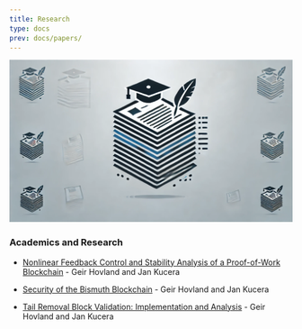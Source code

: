 ```yaml
---
title: Research
type: docs
prev: docs/papers/
---
```

![](/images/2025-03-06-papers.webp)

### Academics and Research

* [Nonlinear Feedback Control and Stability Analysis of a  Proof-of-Work Blockchain](http://www.mic-journal.no/ABS/MIC-2017-4-1.asp) - Geir Hovland and Jan Kucera
 
* [Security of the Bismuth Blockchain](/pdf/bis-security-20180505.pdf)  - Geir Hovland and Jan Kucera

* [Tail Removal Block Validation: Implementation and Analysis](http://www.mic-journal.no/ABS/MIC-2018-3-1.asp) - Geir Hovland and Jan Kucera

